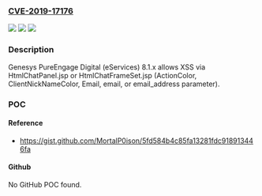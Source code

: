 ### [CVE-2019-17176](https://cve.mitre.org/cgi-bin/cvename.cgi?name=CVE-2019-17176)
![](https://img.shields.io/static/v1?label=Product&message=n%2Fa&color=blue)
![](https://img.shields.io/static/v1?label=Version&message=n%2Fa&color=blue)
![](https://img.shields.io/static/v1?label=Vulnerability&message=n%2Fa&color=brighgreen)

### Description

Genesys PureEngage Digital (eServices) 8.1.x allows XSS via HtmlChatPanel.jsp or HtmlChatFrameSet.jsp (ActionColor, ClientNickNameColor, Email, email, or email_address parameter).

### POC

#### Reference
- https://gist.github.com/MortalP0ison/5fd584b4c85fa13281fdc918913446fa

#### Github
No GitHub POC found.

